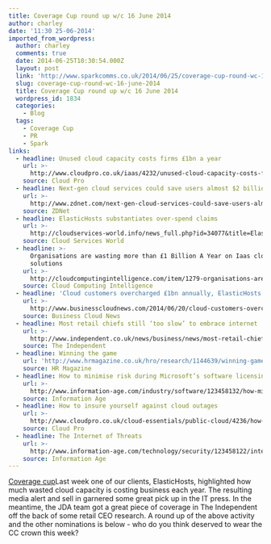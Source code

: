 ```yaml
---
title: Coverage Cup round up w/c 16 June 2014
author: charley
date: '11:30 25-06-2014'
imported_from_wordpress:
  author: charley
  comments: true
  date: 2014-06-25T10:30:54.000Z
  layout: post
  link: 'http://www.sparkcomms.co.uk/2014/06/25/coverage-cup-round-wc-16-june-2014/'
  slug: coverage-cup-round-wc-16-june-2014
  title: Coverage Cup round up w/c 16 June 2014
  wordpress_id: 1834
  categories:
    - Blog
  tags:
    - Coverage Cup
    - PR
    - Spark
links:
  - headline: Unused cloud capacity costs firms £1bn a year
    url: >-
      http://www.cloudpro.co.uk/iaas/4232/unused-cloud-capacity-costs-firms-1bn-a-year
    source: Cloud Pro
  - headline: Next-gen cloud services could save users almost $2 billion a year
    url: >-
      http://www.zdnet.com/next-gen-cloud-services-could-save-users-almost-2-billion-a-year-7000030782/
    source: ZDNet
  - headline: ElasticHosts substantiates over-spend claims
    url: >-
      http://cloudservices-world.info/news_full.php?id=34077&title=ElasticHosts-substantiates-over-spend-claims
    source: Cloud Services World
  - headline: >-
      Organisations are wasting more than £1 Billion A Year on Iaas cloud
      solutions
    url: >-
      http://cloudcomputingintelligence.com/item/1279-organisations-are-wasting-more-than-1-billion-a-year-on-iaas-cloud-solutions
    source: Cloud Computing Intelligence
  - headline: 'Cloud customers overcharged £1bn annually, ElasticHosts claims'
    url: >-
      http://www.businesscloudnews.com/2014/06/20/cloud-customers-overcharged-1bn-annually-elastichosts-claims/
    source: Business Cloud News
  - headline: Most retail chiefs still ‘too slow’ to embrace internet
    url: >-
      http://www.independent.co.uk/news/business/news/most-retail-chiefs-still-too-slow-to-embrace-internet-9538867.html
    source: The Independent
  - headline: Winning the game
    url: 'http://www.hrmagazine.co.uk/hro/research/1144639/winning-game'
    source: HR Magazine
  - headline: How to minimise risk during Microsoft’s software licensing reviews
    url: >-
      http://www.information-age.com/industry/software/123458132/how-minimise-risk-during-microsofts-software-licensing-reviews
    source: Information Age
  - headline: How to insure yourself against cloud outages
    url: >-
      http://www.cloudpro.co.uk/cloud-essentials/public-cloud/4236/how-to-insure-yourself-against-cloud-outages
    source: Cloud Pro
  - headline: The Internet of Threats
    url: >-
      http://www.information-age.com/technology/security/123458122/internet-threats
    source: Information Age
---
```

[Coverage cup](Coverage-cup-167x300.jpg)Last week one of our clients, ElasticHosts, highlighted how much wasted cloud capacity is costing business each year. The resulting media alert and sell in garnered some great pick up in the IT press. In the meantime, the JDA team got a great piece of coverage in The Independent off the back of some retail CEO research. A round up of the above activity and the other nominations is below - who do you think deserved to wear the CC crown this week?
